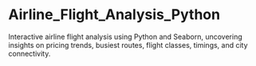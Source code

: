 # Airline_Flight_Analysis_Python
Interactive airline flight analysis using Python and Seaborn, uncovering insights on pricing trends, busiest routes, flight classes, timings, and city connectivity.
